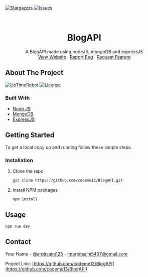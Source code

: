 <!--
*** Thanks for checking out the Best-README-Template. If you have a suggestion
*** that would make this better, please fork the repo and create a pull request
*** or simply open an issue with the tag "enhancement".
*** Thanks again! Now go create something AMAZING! :D
***
***
***
*** To avoid retyping too much info. Do a search and replace for the following:
*** ,BlogAPI, BlogAPI, A BlogAPI website made using nodeJS, mongoDB and expressJS
-->



<!-- PROJECT SHIELDS -->
<!--
*** I'm using markdown "reference style" links for readability.
*** Reference links are enclosed in brackets [ ] instead of parentheses ( ).
*** See the bottom of this document for the declaration of the reference variables
*** for contributors-url, forks-url, etc. This is an optional, concise syntax you may use.
*** https://www.markdownguide.org/basic-syntax/#reference-style-links
-->
[![Stargazers][stars-shield]][stars-url]
[![Issues][issues-shield]][issues-url]



<!-- PROJECT LOGO -->
<br />
<p align="center">
  <a href="https://github.com/codeme13/BlogAPI">
<!--     <img src="https://fontmeme.com/permalink/210128/2dd1c559b9f59998c51b723226715d97.png" alt="Logo" height="80"> -->
  </a>
  <h1 align="center">BlogAPI</h1>

  <p align="center">
    A BlogAPI made using nodeJS, mongoDB and expressJS
    <br />
    <a href="https://blogging.codeme13.repl.co/home">View Website</a>
    ·
    <a href="https://github.com/codeme13/BlogAPI/issues">Report Bug</a>
    ·
    <a href="https://github.com/codeme13/BlogAPI/issues">Request Feature</a>
  </p>
</p>




<!-- ABOUT THE PROJECT -->
## About The Project  




[![UpTimeRobot](https://img.shields.io/uptimerobot/ratio/7/m787581594-f7ddf3609b475948912e312a)](https://stats.uptimerobot.com/lE9mpSo4Nw)
[![License](https://img.shields.io/github/license/codeme13/BlogAPI)](https://github.com/codeme13/BlogAPI/blob/master/LICENSE)

### Built With

* [Node JS]()
* [MongoDB]()
* [ExpressJS]()



<!-- GETTING STARTED -->
## Getting Started

To get a local copy up and running follow these simple steps.

### Installation

1. Clone the repo
   ```sh
   git clone https://github.com/codeme13/BlogAPI.git
   ```
2. Install NPM packages
   ```sh
   npm install
   ```

## Usage

```npm run dev```

<!-- CONTACT -->
## Contact

Your Name - [@arpitsaini123](https://twitter.com/arpitsaini123) - imarpitsaini5437@gmail.com

Project Link: [https://github.com/codeme13/BlogAPI](https://github.com/codeme13/BlogAPI)



<!-- MARKDOWN LINKS & IMAGES -->
<!-- https://www.markdownguide.org/basic-syntax/#reference-style-links -->
[contributors-shield]: https://img.shields.io/github/contributors/codeme13/BlogAPI.svg?style=for-the-badge
[contributors-url]: https://github.com/codeme13/BlogAPI/graphs/contributors
[forks-shield]: https://img.shields.io/github/forks/codeme13/BlogAPI.svg?style=for-the-badge
[forks-url]: https://github.com/codeme13/BlogAPI/network/members
[stars-shield]: https://img.shields.io/github/stars/codeme13/BlogAPI.svg?style=for-the-badge
[stars-url]: https://github.com/codeme13/BlogAPI/stargazers
[issues-shield]: https://img.shields.io/github/issues/codeme13/BlogAPI.svg?style=for-the-badge
[issues-url]: https://github.com/codeme13/BlogAPI/issues
[license-shield]: https://img.shields.io/github/license/codeme13/BlogAPI.svg?style=for-the-badge
[license-url]: https://github.com/codeme13/BlogAPI/blob/master/LICENSE.txt
[linkedin-shield]: https://img.shields.io/badge/-LinkedIn-black.svg?style=for-the-badge&logo=linkedin&colorB=555
[linkedin-url]: https://linkedin.com/in/codeme13

